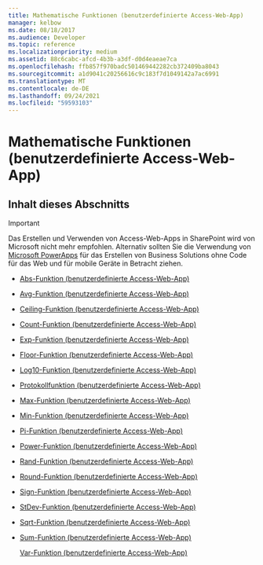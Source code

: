 ```yaml
---
title: Mathematische Funktionen (benutzerdefinierte Access-Web-App)
manager: kelbow
ms.date: 08/18/2017
ms.audience: Developer
ms.topic: reference
ms.localizationpriority: medium
ms.assetid: 88c6cabc-afcd-4b3b-a3df-d0d4eaeae7ca
ms.openlocfilehash: ffb857f970badc501469442282cb372409ba8043
ms.sourcegitcommit: a1d9041c20256616c9c183f7d1049142a7ac6991
ms.translationtype: MT
ms.contentlocale: de-DE
ms.lasthandoff: 09/24/2021
ms.locfileid: "59593103"
---
```

# <a name="math-functions-access-custom-web-app"></a>Mathematische Funktionen (benutzerdefinierte Access-Web-App)

## <a name="in-this-section"></a>Inhalt dieses Abschnitts

> [!IMPORTANT]
> Das Erstellen und Verwenden von Access-Web-Apps in SharePoint wird von Microsoft nicht mehr empfohlen. Alternativ sollten Sie die Verwendung von [Microsoft PowerApps](https://powerapps.microsoft.com/en-us/) für das Erstellen von Business Solutions ohne Code für das Web und für mobile Geräte in Betracht ziehen. 
  
- [Abs-Funktion (benutzerdefinierte Access-Web-App)](abs-function-access-custom-web-app.md)
    
- [Avg-Funktion (benutzerdefinierte Access-Web-App)](avg-function-access-custom-web-app.md)
    
- [Ceiling-Funktion (benutzerdefinierte Access-Web-App)](ceiling-function-access-custom-web-app.md)
    
- [Count-Funktion (benutzerdefinierte Access-Web-App)](count-function-access-custom-web-app.md)
    
- [Exp-Funktion (benutzerdefinierte Access-Web-App)](exp-function-access-custom-web-app.md)
    
- [Floor-Funktion (benutzerdefinierte Access-Web-App)](floor-function-access-custom-web-app.md)
    
- [Log10-Funktion (benutzerdefinierte Access-Web-App)](log10-function-access-custom-web-app.md)
    
- [Protokollfunktion (benutzerdefinierte Access-Web-App)](log-function-access-custom-web-app.md)
    
- [Max-Funktion (benutzerdefinierte Access-Web-App)](max-function-access-custom-web-app.md)
    
- [Min-Funktion (benutzerdefinierte Access-Web-App)](min-function-access-custom-web-app.md)
    
- [Pi-Funktion (benutzerdefinierte Access-Web-App)](pi-function-access-custom-web-app.md)
    
- [Power-Funktion (benutzerdefinierte Access-Web-App)](power-function-access-custom-web-app.md)
    
- [Rand-Funktion (benutzerdefinierte Access-Web-App)](rand-function-access-custom-web-app.md)
    
- [Round-Funktion (benutzerdefinierte Access-Web-App)](round-function-access-custom-web-app.md)
    
- [Sign-Funktion (benutzerdefinierte Access-Web-App)](sign-function-access-custom-web-app.md)
    
- [StDev-Funktion (benutzerdefinierte Access-Web-App)](stdev-function-access-custom-web-app.md)
    
- [Sqrt-Funktion (benutzerdefinierte Access-Web-App)](sqrt-function-access-custom-web-app.md)
    
- [Sum-Funktion (benutzerdefinierte Access-Web-App)](sum-function-access-custom-web-app.md)
    
    [Var-Funktion (benutzerdefinierte Access-Web-App)](var-function-access-custom-web-app.md)
    

